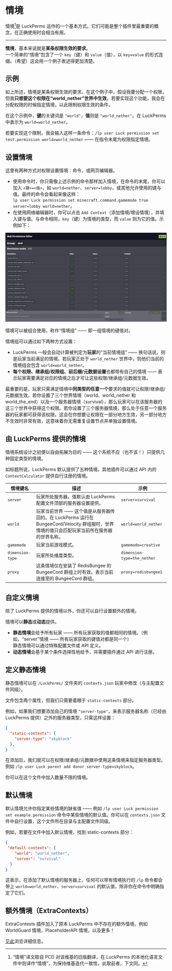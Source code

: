 # 情境
情境[^1]是 LuckPerms 运作的一个基本方式。它们可能是整个插件里最重要的概念，在正确使用时会相当有用。

* * *

**情境**，基本来说就是**某条权限生效的要求**。    
一个简单的“情境”包含了一个 `key`（键）和 `value`（值），以 `key=value` 的形式连缀。（希望）这会用一个例子表述得更加清楚。

## 示例

如上所述，情境是某条权限生效的要求。在这个例子中，假设我要分配一个权限，但我**只想要这个权限在“world_nether”世界中生效**。若要实现这个功能，我会在分配权限的时候指定情境，以此限制权限生效的条件。

在这个示例中，**键**的关键词是 `"world"`，**值**则是 `"world_nether"`。在 LuckPerms 中表示为 `world=world_nether`。

若要实现这个限制，我会输入这样一条命令：`/lp user Luck permission set test.permission world=world_nether` —— 在指令末尾为权限指定情境。

## 设置情境

这里有两种方式对权限设置情境：命令，或网页编辑器。

* 使用命令时，你只需像上述示例的命令那样加入情境，在命令的末尾，你可以加入 `<键>=<值>`，如 `world=nether`、`server=lobby`，或其他允许使用的键与值。最终的命令会看起来像这样：    
`lp user Luck permission set minecraft.command.gamemode true server=lobby world=nether`。
* 在使用网络编辑器时，你可以点击 `Add Context`（添加情境/增设情境），并填入键与值。与命令相同，`key`（键）为情境的类型，而 `value` 则为它的值。示例如下：

![img](images/context-1.gif)

情境可以被组合使用，称作“情境组” —— 即一组情境的键值对。

情境组可以通过如下两种方式设置：

* LuckPerms 一般会自动计算被判定为**玩家**的“当前情境组” —— 换句话说，则是玩家当前满足的情境。若玩家正处于 `world_nether` 世界中，则他们当前的情境组会包含 `world=world_nether`。
* **每个权限、继承组/权限组、前后缀/元数据设置**也都带有自己的情境 —— 表示玩家需要满足对应的情境之后才可让这些权限/继承组/元数据生效。

最重要的是，玩家只需满足情境中**同类型的任意一个**要求的值就可让权限/继承组/元数据生效。若你设置了三个世界情境（world、world_nether 和 world_the_end）以及一个服务器情境（survival），那么玩家可以在该服务器的这三个世界中获得这个权限。若你设置了三个服务器情境，那么处于任意一个服务器的玩家都可获得该权限。这会在你想要让权限在一部分地方生效，另一部分地方不生效时非常有效，这意味着你无需重复设置节点并单独设置情境。

## 由 LuckPerms 提供的情境

情境系统设计之初便以自由拓展为目的 —— 这个系统不应（也不该！）只提供几种固定类型的情境。

如标题所说，LuckPerms 默认提供了五种情境。其他插件可以通过 API 内的 `ContextCalculator` 提供自行注册的情境。

|情境键名|描述|示例|
|---|---|---|
|`server`|玩家所处服务器。值默认由 LuckPerms 配置文件顶部的服务器设置提供。|`server=survival`|
|`world`|玩家当前世界 —— 这个值是从服务器传回的。在 LuckPerms 运行在 BungeeCord/Velocity 群组服时，世界情境的值只会匹配玩家当前所在服务器的世界名称。|`world=world_nether`|
|`gamemode`|玩家当前游戏模式。|`gamemode=creative`|
|`dimension-type`|玩家所处维度类型。|`dimension-type=the_nether`|
|`proxy`|这条情境仅在安装了 RedisBungee 的 BungeeCord 群组上时有效。表示当前连接至的 BungeeCord 群组。|`proxy=redisbungee1`|

## 自定义情境

除了 LuckPerms 提供的情境以外，你还可以自行设置额外的情境。

情境可以**静态**或**动态**提供。

* **静态情境**会给予所有玩家 —— 所有玩家获取的值都相同的情境。（例如，“server”情境 —— 所有玩家获取的键值对都是同一个）    
静态情境可以通过特殊配置文件或 API 定义。
* **动态情境**会基于某个条件选择性地给予，并需要插件通过 API 进行注册。

## 定义静态情境

静态情境可以在 `/LuckPerms/` 文件夹的 `contexts.json` 玩家中修改（与主配置文件同级）。

文件包含两个属性，但我们只需要着眼于 `static-contexts` 部分。

例如，如果我们想要添加自己的情境 `"server-type"`，来表示服务器名称（已经由 LuckPerms 提供）之外的服务器类型，只需这样设置：

```JSON
{
  "static-contexts": {
    "server-type": "skyblock"
  },
}
```

在添加后，我们就可以在权限/继承组/元数据中使用这条情境来指定服务器类型。例如 `/lp user Luck parent add donor server-type=skyblock`。

你可以在这个文件中加入数量不限的情境。

## 默认情境

默认情境允许你指定某些情境的缺省值 —— 例如 `/lp user Luck permission set example.permission` 命令中某些情境的默认值。你可以在 `contexts.json` 文件中自行设置，这个文件所在目录与主配置文件同级。

例如，若要在文件中加入默认情境，找到 static-contexts 部分：

```JSON
{
 "default-contexts": {
    "world": "world_nether",
    "server": "survival"
  }
}
```

这表示，在添加了默认情境的服务器上，任何可以带有情境执行的 `/lp` 命令都会带上 `world=world_nether`、`server=survival` 的默认值，除非你在命令中明确指定了它们。

## 额外情境（ExtraContexts）

ExtraContexts 插件加入了原本 LuckPerms 中不存在的额外情境，例如 WorldGuard 情境，PlaceholderAPI 情境，以及更多！

[见此](https://github.com/LuckPerms/ExtraContexts)浏览详细信息。

[^1]: “情境”译文取自 PCD 对该维基的旧版翻译，在 LuckPerms 的本地化语言文件中则译作“情境”，为保持维基迭代一致性，此取前者，下文同。